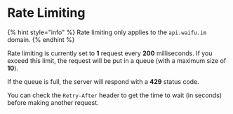 # Rate Limiting

{% hint style="info" %}
Rate limiting only applies to the `api.waifu.im` domain.
{% endhint %}

Rate limiting is currently set to **1** request every **200** milliseconds. If you exceed this limit, the request will be put in a queue (with a maximum size of **10**).

If the queue is full, the server will respond with a **429** status code.

You can check the `Retry-After` header to get the time to wait (in seconds) before making another request.
